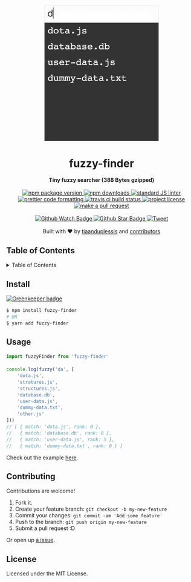
<div align="center">
  <img width="60%" src="assets/demo.gif" alt=""/>
</div>
<h1 align="center">fuzzy-finder</h1>
<div align="center">
  <strong>Tiny fuzzy searcher (388 Bytes gzipped)</strong>
</div>
<br>
<div align="center">
  <a href="https://npmjs.org/package/fuzzy-finder">
    <img src="https://img.shields.io/npm/v/fuzzy-finder.svg?style=flat-square" alt="npm package version" />
  </a>
  <a href="https://npmjs.org/package/fuzzy-finder">
  <img src="https://img.shields.io/npm/dm/fuzzy-finder.svg?style=flat-square" alt="npm downloads" />
  </a>
  <a href="https://github.com/feross/standard">
    <img src="https://img.shields.io/badge/code%20style-standard-brightgreen.svg?style=flat-square" alt="standard JS linter" />
  </a>
  <a href="https://github.com/prettier/prettier">
    <img src="https://img.shields.io/badge/styled_with-prettier-ff69b4.svg?style=flat-square" alt="prettier code formatting" />
  </a>
  <a href="https://travis-ci.org/tiaanduplessis/fuzzy-finder">
    <img src="https://img.shields.io/travis/tiaanduplessis/fuzzy-finder.svg?style=flat-square" alt="travis ci build status" />
  </a>
  <a href="https://github.com/tiaanduplessis/fuzzy-finder/blob/master/LICENSE">
    <img src="https://img.shields.io/npm/l/fuzzy-finder.svg?style=flat-square" alt="project license" />
  </a>
  <a href="http://makeapullrequest.com">
    <img src="https://img.shields.io/badge/PRs-welcome-brightgreen.svg?style=flat-square" alt="make a pull request" />
  </a>
</div>
<br>
<div align="center">
  <a href="https://github.com/tiaanduplessis/fuzzy-finder/watchers">
    <img src="https://img.shields.io/github/watchers/tiaanduplessis/fuzzy-finder.svg?style=social" alt="Github Watch Badge" />
  </a>
  <a href="https://github.com/tiaanduplessis/fuzzy-finder/stargazers">
    <img src="https://img.shields.io/github/stars/tiaanduplessis/fuzzy-finder.svg?style=social" alt="Github Star Badge" />
  </a>
  <a href="https://twitter.com/intent/tweet?text=Check%20out%20fuzzy-finder!%20https://github.com/tiaanduplessis/fuzzy-finder%20%F0%9F%91%8D">
    <img src="https://img.shields.io/twitter/url/https/github.com/tiaanduplessis/fuzzy-finder.svg?style=social" alt="Tweet" />
  </a>
</div>
<br>
<div align="center">
  Built with ❤︎ by <a href="https://github.com/tiaanduplessis">tiaanduplessis</a> and <a href="https://github.com/tiaanduplessis/fuzzy-finder/contributors">contributors</a>
</div>

<h2>Table of Contents</h2>
<details>
  <summary>Table of Contents</summary>
  <li><a href="#install">Install</a></li>
  <li><a href="#usage">Usage</a></li>
  <li><a href="#contribute">Contribute</a></li>
  <li><a href="#license">License</a></li>
</details>

## Install

[![Greenkeeper badge](https://badges.greenkeeper.io/tiaanduplessis/fuzzy-finder.svg)](https://greenkeeper.io/)

```sh
$ npm install fuzzy-finder
# OR
$ yarn add fuzzy-finder
```

## Usage

```js
import fuzzyFinder from 'fuzzy-finder'

console.log(fuzzy('da', [
    'dota.js',
    'stratures.js',
    'structures.js',
    'database.db',
    'user-data.js',
    'dummy-data.txt',
    'other.js'
]))
// [ { match: 'dota.js', rank: 0 },
//   { match: 'database.db', rank: 0 },
//   { match: 'user-data.js', rank: 5 },
//   { match: 'dummy-data.txt', rank: 0 } ]
```

Check out the example [here](https://codepen.io/tiaan/full/ayYZaM/).

## Contributing

Contributions are welcome!

1. Fork it.
2. Create your feature branch: `git checkout -b my-new-feature`
3. Commit your changes: `git commit -am 'Add some feature'`
4. Push to the branch: `git push origin my-new-feature`
5. Submit a pull request :D

Or open up [a issue](https://github.com/tiaanduplessis/fuzzy-finder/issues).

## License

Licensed under the MIT License.
